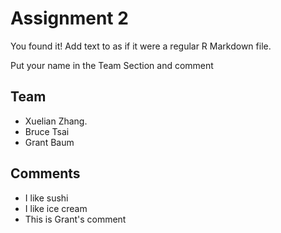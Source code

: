 # Assignment 2

You found it!  Add text to as if it were a regular R Markdown file.

Put your name in the Team Section and comment

## Team

- Xuelian Zhang.
- Bruce Tsai
- Grant Baum

## Comments
- I like sushi
- I like ice cream 
- This is Grant's comment
